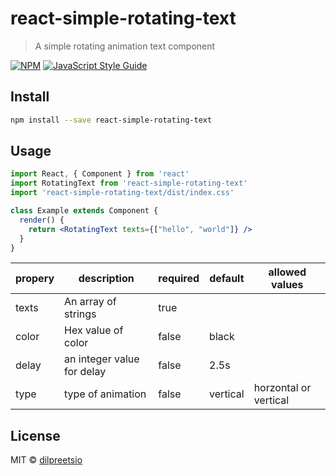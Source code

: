 # react-simple-rotating-text

> A simple rotating animation text component

[![NPM](https://img.shields.io/npm/v/react-simple-rotating-text.svg)](https://www.npmjs.com/package/react-simple-rotating-text) [![JavaScript Style Guide](https://img.shields.io/badge/code_style-standard-brightgreen.svg)](https://standardjs.com)

## Install

```bash
npm install --save react-simple-rotating-text
```

## Usage

```jsx
import React, { Component } from 'react'
import RotatingText from 'react-simple-rotating-text'
import 'react-simple-rotating-text/dist/index.css'

class Example extends Component {
  render() {
    return <RotatingText texts={["hello", "world"]} />
  }
}
```

| propery  | description  | required  | default  | allowed values  |
|---|---|---|---|---|
|  texts | An array of strings  | true  |   |   |
|  color | Hex value of color  |  false | black  |   |
|  delay | an integer value for delay  | false  | 2.5s  |   |
|  type | type of animation  | false  | vertical  | horzontal or vertical  |
## License

MIT © [dilpreetsio](https://github.com/dilpreetsio)

